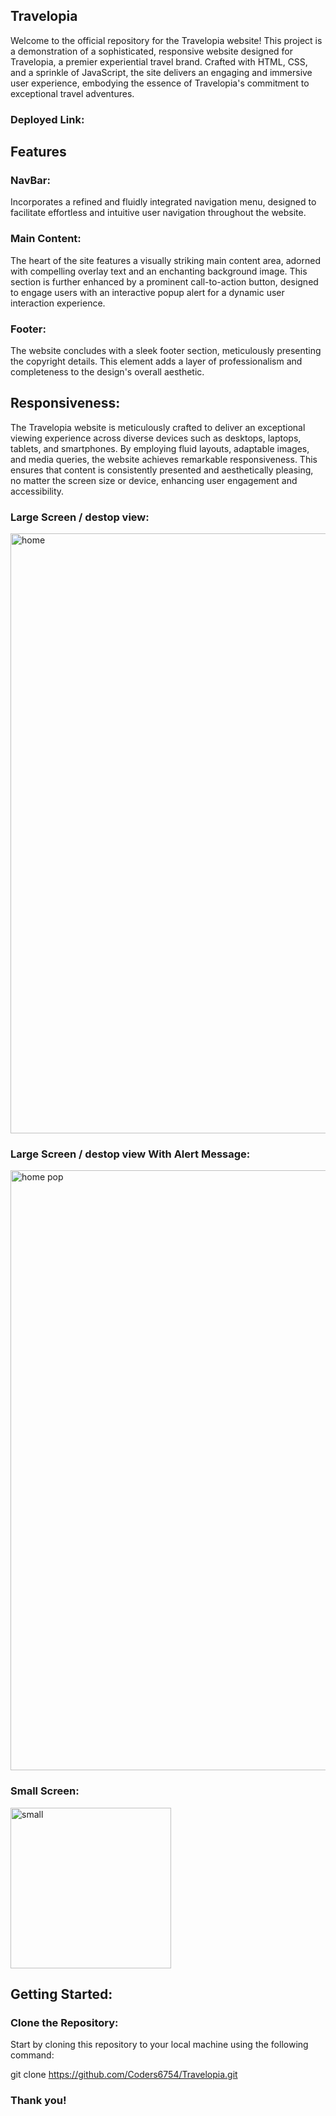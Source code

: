 
## Travelopia
Welcome to the official repository for the Travelopia website! This project is a demonstration of a sophisticated, responsive website designed for Travelopia, a premier experiential travel brand. Crafted with HTML, CSS, and a sprinkle of JavaScript, the site delivers an engaging and immersive user experience, embodying the essence of Travelopia's commitment to exceptional travel adventures.

### Deployed Link:


## Features
### NavBar:
Incorporates a refined and fluidly integrated navigation menu, designed to facilitate effortless and intuitive user navigation throughout the website.

### Main Content:
The heart of the site features a visually striking main content area, adorned with compelling overlay text and an enchanting background image. This section is further enhanced by a prominent call-to-action button, designed to engage users with an interactive popup alert for a dynamic user interaction experience.

### Footer: 
The website concludes with a sleek footer section, meticulously presenting the copyright details. This element adds a layer of professionalism and completeness to the design's overall aesthetic.

## Responsiveness:
The Travelopia website is meticulously crafted to deliver an exceptional viewing experience across diverse devices such as desktops, laptops, tablets, and smartphones. By employing fluid layouts, adaptable images, and media queries, the website achieves remarkable responsiveness. This ensures that content is consistently presented and aesthetically pleasing, no matter the screen size or device, enhancing user engagement and accessibility.


### Large Screen / destop view:
<img width="960" alt="home" src="https://github.com/Coders6754/Travelopia/assets/128929403/a157ebd9-3ec0-4685-8a57-f6e654a4bcbc">


### Large Screen / destop view With Alert Message:
<img width="960" alt="home pop" src="https://github.com/Coders6754/Travelopia/assets/128929403/df563653-4af5-435b-bdc9-cf6f25415a3c">


### Small Screen:
<img width="257" alt="small" src="https://github.com/Coders6754/Travelopia/assets/128929403/3e250118-37ae-460c-988c-0a1e1f38f08d">


## Getting Started:
### Clone the Repository:
Start by cloning this repository to your local machine using the following command:

git clone https://github.com/Coders6754/Travelopia.git

### Thank you!

